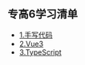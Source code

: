 <!-- ---
title: 专高6课程
---
# 专高6课程
专高6 必备技能 -->

## 专高6学习清单
- [1.手写代码](./getting-started.md)
- [2.Vue3](../vue3/index.md)
- [3.TypeScript](../ts/index.md)
